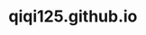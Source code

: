 # qiqi125.github.io

<html xmlns="http://www.w3.org/1999/xhtml">
　　　<head>
　　　<meta http-equiv="Content-Type" content="text/html; charset=gb2312" />
　　　<title>onunload测试</title>
　　　<script>
　　　function checkLeave(){
　　　　alert("欢迎下次再来！");
　　　}
　　　</script>
　　　</head>
　　　<body onunload="checkLeave()">
　　　</body>
　　　</html>

